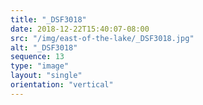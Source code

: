 ```yaml
---
title: "_DSF3018"
date: 2018-12-22T15:40:07-08:00
src: "/img/east-of-the-lake/_DSF3018.jpg"
alt: "_DSF3018"
sequence: 13
type: "image"
layout: "single"
orientation: "vertical"
---
```

